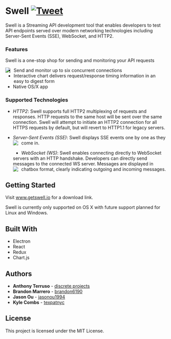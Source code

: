 # Swell [![Tweet](https://img.shields.io/twitter/url/http/shields.io.svg?style=social)](https://twitter.com/intent/tweet?text=Swell%20for%20your%20streaming%20api%20testing%20needs&url=https://www.getswell.io&hashtags=SSE,WebSocket,HTTP,API,developers)


Swell is a Streaming API development tool that enables developers to test API endpoints served over modern networking technologies including Server-Sent Events (SSE), WebSocket, and HTTP2.

### Features
Swell is a one-stop shop for sending and monitoring your API requests

<img src="https://i.imgur.com/tcfbCPf.jpg"
     style="float: left; margin-right: 10px;margin-bottom : 20px" />

* Send and monitor up to six concurrent connections
* Interactive chart delivers request/response timing information in an easy to digest form
* Native OS/X app

### Supported Technologies
* *HTTP2*: Swell supports full HTTP2 multiplexing of requests and responses. HTTP requests to the same host will be sent over the same connection. Swell will attempt to initiate an HTTP2 connection for all HTTPS requests by default, but will revert to HTTP1.1 for legacy servers.

* *Server-Sent Events (SSE)*: Swell displays SSE events one by one as they come in.
<img src="https://i.imgur.com/SrzGDxM.png"
     style="float: left; margin-right: 10px; margin-bottom : 20px" />


* *WebSocket (WS)*: Swell enables connecting directly to WebSocket servers with an HTTP handshake. Developers can directly send messages to the connected WS server. Messages are displayed in chatbox format, clearly indicating outgoing and incoming messages.
<img src="https://i.imgur.com/cyVs9MZ.png"
     style="float: left; margin-right: 10px;margin-bottom : 20px" />
     

## Getting Started

Visit www.getswell.io for a download link. 

Swell is currently only supported on OS X with future support planned for Linux and Windows.


## Built With
* Electron
* React
* Redux
* Chart.js


## Authors

* **Anthony Terruso** - [discrete projects](https://github.com/discrete-projects)
* **Brandon Marrero** - [brandon6190](https://github.com/brandon6190)
* **Jason Ou** - [jasonou1994](https://github.com/jasonou1994)
* **Kyle Combs** - [texpatnyc](https://github.com/texpatnyc)

## License

This project is licensed under the MIT License.


